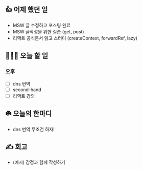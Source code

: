 ## 👍 어제 했던 일

- MSW 글 수정하고 포스팅 완료
- MSW 글작성을 위한 실습 (get, post)
- 리액트 공식문서 읽고 스터디 (createContext, forwardRef, lazy)

## 👩🏻‍💻 오늘 할 일

### 오후

- [ ] dns 번역
- [ ] second-hand
- [ ] 리액트 강의

## ☘️ 오늘의 한마디
- dns 번역 무조건 하자!

## ✍️ 회고
- (예시) 감정과 함께 작성하기